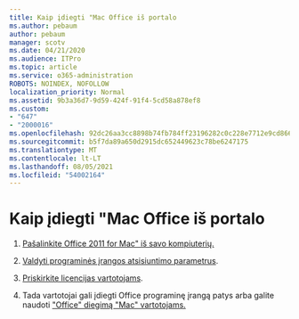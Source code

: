 ```yaml
---
title: Kaip įdiegti "Mac Office iš portalo
ms.author: pebaum
author: pebaum
manager: scotv
ms.date: 04/21/2020
ms.audience: ITPro
ms.topic: article
ms.service: o365-administration
ROBOTS: NOINDEX, NOFOLLOW
localization_priority: Normal
ms.assetid: 9b3a36d7-9d59-424f-91f4-5cd58a878ef8
ms.custom:
- "647"
- "2000016"
ms.openlocfilehash: 92dc26aa3cc8898b74fb784ff23196282c0c228e7712e9cd86690ec1db63040e
ms.sourcegitcommit: b5f7da89a650d2915dc652449623c78be6247175
ms.translationtype: MT
ms.contentlocale: lt-LT
ms.lasthandoff: 08/05/2021
ms.locfileid: "54002164"
---
```

# <a name="how-to-install-mac-office-from-the-portal"></a>Kaip įdiegti "Mac Office iš portalo

1. [Pašalinkite Office 2011 for Mac" iš savo kompiuterių.](https://support.office.com/article/4bfcd230-0ea1-4656-bf30-dbfa44d358fa?wt.mc_id=Alchemy_ClientDIA)

2. [Valdyti programinės įrangos atsisiuntimo parametrus](https://docs.microsoft.com/DeployOffice/manage-software-download-settings-office-365).

3. [Priskirkite licencijas vartotojams](https://docs.microsoft.com/microsoft-365/admin/manage/assign-licenses-to-users).

4. Tada vartotojai gali įdiegti Office programinę įrangą patys arba galite naudoti ["Office" diegimą "Mac" vartotojams.](https://docs.microsoft.com/DeployOffice/mac/deployment-guide-for-office-for-mac)